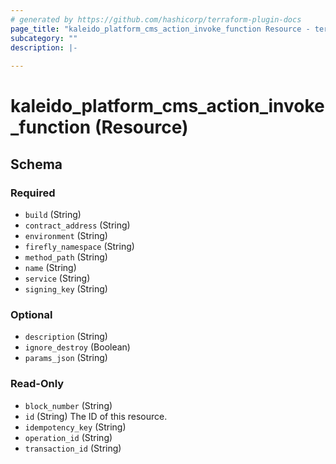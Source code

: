 ```yaml
---
# generated by https://github.com/hashicorp/terraform-plugin-docs
page_title: "kaleido_platform_cms_action_invoke_function Resource - terraform-provider-kaleido"
subcategory: ""
description: |-
  
---
```


# kaleido_platform_cms_action_invoke_function (Resource)





<!-- schema generated by tfplugindocs -->
## Schema

### Required

- `build` (String)
- `contract_address` (String)
- `environment` (String)
- `firefly_namespace` (String)
- `method_path` (String)
- `name` (String)
- `service` (String)
- `signing_key` (String)

### Optional

- `description` (String)
- `ignore_destroy` (Boolean)
- `params_json` (String)

### Read-Only

- `block_number` (String)
- `id` (String) The ID of this resource.
- `idempotency_key` (String)
- `operation_id` (String)
- `transaction_id` (String)
